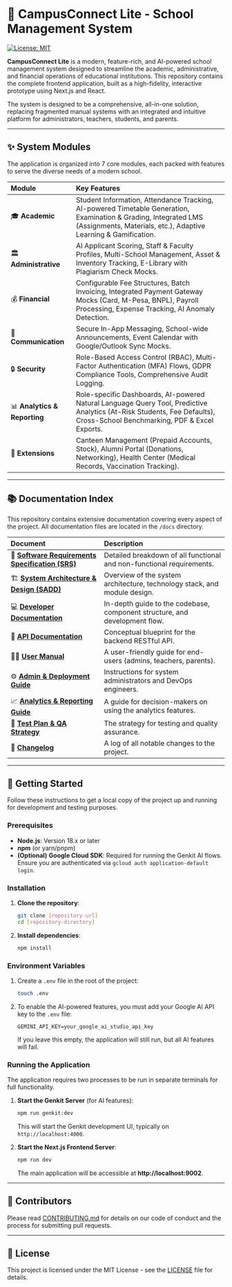 # 🏫 CampusConnect Lite - School Management System

[![License: MIT](https://img.shields.io/badge/License-MIT-yellow.svg)](https://opensource.org/licenses/MIT)

**CampusConnect Lite** is a modern, feature-rich, and AI-powered school management system designed to streamline the academic, administrative, and financial operations of educational institutions. This repository contains the complete frontend application, built as a high-fidelity, interactive prototype using Next.js and React.

The system is designed to be a comprehensive, all-in-one solution, replacing fragmented manual systems with an integrated and intuitive platform for administrators, teachers, students, and parents.

---

## ✨ System Modules

The application is organized into 7 core modules, each packed with features to serve the diverse needs of a modern school.

| Module | Key Features |
| :--- | :--- |
| 🎓 **Academic** | Student Information, Attendance Tracking, AI-powered Timetable Generation, Examination & Grading, Integrated LMS (Assignments, Materials, etc.), Adaptive Learning & Gamification. |
| 🏛️ **Administrative** | AI Applicant Scoring, Staff & Faculty Profiles, Multi-School Management, Asset & Inventory Tracking, E-Library with Plagiarism Check Mocks. |
| 💰 **Financial** | Configurable Fee Structures, Batch Invoicing, Integrated Payment Gateway Mocks (Card, M-Pesa, BNPL), Payroll Processing, Expense Tracking, AI Anomaly Detection. |
| 📣 **Communication** | Secure In-App Messaging, School-wide Announcements, Event Calendar with Google/Outlook Sync Mocks. |
| 🔒 **Security** | Role-Based Access Control (RBAC), Multi-Factor Authentication (MFA) Flows, GDPR Compliance Tools, Comprehensive Audit Logging. |
| 📊 **Analytics & Reporting** | Role-specific Dashboards, AI-powered Natural Language Query Tool, Predictive Analytics (At-Risk Students, Fee Defaults), Cross-School Benchmarking, PDF & Excel Exports. |
| 🧩 **Extensions** | Canteen Management (Prepaid Accounts, Stock), Alumni Portal (Donations, Networking), Health Center (Medical Records, Vaccination Tracking). |

---

## 📚 Documentation Index

This repository contains extensive documentation covering every aspect of the project. All documentation files are located in the `/docs` directory.

| Document | Description |
| :--- | :--- |
| 📄 **[Software Requirements Specification (SRS)](./docs/srs.md)** | Detailed breakdown of all functional and non-functional requirements. |
| 🏗️ **[System Architecture & Design (SADD)](./docs/System_Architecture_Design.md)** | Overview of the system architecture, technology stack, and module design. |
| 💻 **[Developer Documentation](./docs/Developer_Documentation.md)** | In-depth guide to the codebase, component structure, and development flow. |
| 🔗 **[API Documentation](./docs/API_DOCUMENTATION.md)** | Conceptual blueprint for the backend RESTful API. |
| 🧑‍🏫 **[User Manual](./docs/User_Manual.md)** | A user-friendly guide for end-users (admins, teachers, parents). |
| ⚙️ **[Admin & Deployment Guide](./docs/Admin_Deployment.md)** | Instructions for system administrators and DevOps engineers. |
| 📈 **[Analytics & Reporting Guide](./docs/analytics_reporting_guide.md)** | A guide for decision-makers on using the analytics features. |
| 🧪 **[Test Plan & QA Strategy](./docs/TestPlan_QA.md)** | The strategy for testing and quality assurance. |
| 🔄 **[Changelog](./docs/CHANGELOG.md)** | A log of all notable changes to the project. |


---

## 🚀 Getting Started

Follow these instructions to get a local copy of the project up and running for development and testing purposes.

### Prerequisites

-   **Node.js**: Version 18.x or later
-   **npm** (or yarn/pnpm)
-   **(Optional)** **Google Cloud SDK**: Required for running the Genkit AI flows. Ensure you are authenticated via `gcloud auth application-default login`.

### Installation

1.  **Clone the repository**:
    ```bash
    git clone [repository-url]
    cd [repository-directory]
    ```
2.  **Install dependencies**:
    ```bash
    npm install
    ```

### Environment Variables

1.  Create a `.env` file in the root of the project:
    ```bash
    touch .env
    ```
2.  To enable the AI-powered features, you must add your Google AI API key to the `.env` file:
    ```
    GEMINI_API_KEY=your_google_ai_studio_api_key
    ```
    If you leave this empty, the application will still run, but all AI features will fail.

### Running the Application

The application requires two processes to be run in separate terminals for full functionality.

1.  **Start the Genkit Server** (for AI features):
    ```bash
    npm run genkit:dev
    ```
    This will start the Genkit development UI, typically on `http://localhost:4000`.

2.  **Start the Next.js Frontend Server**:
    ```bash
    npm run dev
    ```
    The main application will be accessible at **http://localhost:9002**.

---

## 🤝 Contributors

Please read [CONTRIBUTING.md](CONTRIBUTING.md) for details on our code of conduct and the process for submitting pull requests.

---

## 📜 License

This project is licensed under the MIT License - see the [LICENSE](LICENSE) file for details.
